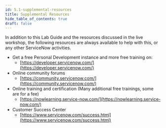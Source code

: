 ```yaml
---
id: 5.1-supplemental-resources
title: Supplemental Resources
hide_table_of_contents: true
draft: false
---
```


In addition to this Lab Guide and the resources discussed in the live workshop, the following resources are always available to help with this, or any other ServiceNow activities.

- Get a free Personal Development instance and more free training on:
  - [https://developer.servicenow.com/](https://developer.servicenow.com/)
- Online community forums
  - [https://community.servicenow.com/](https://community.servicenow.com/)
- Online training and certification (Many additional free trainings, some are for a fee)
  - [https://nowlearning.service-now.com/](https://nowlearning.service-now.com/)
- Customer Success Center
  - [https://www.servicenow.com/success.html](https://www.servicenow.com/success.html)

